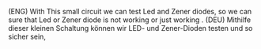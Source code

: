 

(ENG)  With This small circuit we can test Led and Zener diodes, so we can sure that Led or Zener diode is not working or just working .
(DEU)  Mithilfe dieser kleinen Schaltung können wir LED- und Zener-Dioden testen und so sicher sein, 







